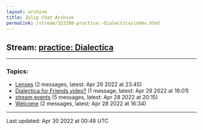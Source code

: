 ```yaml
---
layout: archive
title: Zulip Chat Archive
permalink: /stream/323208-practice:-Dialectica/index.html
---
```


## Stream: [practice: Dialectica](https://mattecapu.github.io/ct-zulip-archive/stream/323208-practice:-Dialectica/index.html)
---

### Topics:

* [Lenses](topic/topic_Lenses.html) (2 messages, latest: Apr 29 2022 at 23:45)
* [Dialectica for Friends video?](topic/topic_Dialectica.20for.20Friends.20video.3F.html) (1 message, latest: Apr 29 2022 at 19:01)
* [stream events](topic/topic_stream.20events.html) (5 messages, latest: Apr 28 2022 at 20:15)
* [Welcome](topic/topic_Welcome.html) (2 messages, latest: Apr 28 2022 at 16:34)

<hr><p>Last updated: Apr 30 2022 at 00:48 UTC</p>